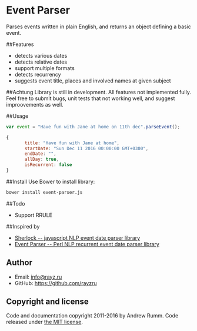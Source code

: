 Event Parser
========

Рarses events written in plain English, and returns an object defining a basic event.

##Features
* detects various dates
* detects relative dates
* support multiple formats
* detects recurrency
* suggests event title, places and involved names at given subject


##Achtung
Library is still in development. All features not implemented fully. Feel free to submit bugs, unit tests that not working well, and suggest improovements as well.

##Usage

```javascript
var event = "Have fun with Jane at home on 11th dec".parseEvent();


```

```javascript
{
	   title: "Have fun with Jane at home",
	   startDate: "‌Sun Dec 11 2016 00:00:00 GMT+0300",
	   endDate: "",
	   allDay: true,
	   isRecurrent: false
}
````

##Install
Use Bower to install library:
```sh
bower install event-parser.js
```

##Todo
* Support RRULE

##Inspired by

* [Sherlock -- javascript NLP event date parser library](https://github.com/neilgupta/Sherlock/)
* [Event Parser -- Perl NLP recurrent event date parser library](https://github.com/kvh/recurrent/blob/master/src/recurrent/event_parser.py)

## Author
- Email: info@rayz.ru
- GitHub: https://github.com/rayzru

## Copyright and license

Code and documentation copyright 2011-2016 by Andrew Rumm.
Code released under [the MIT license](https://github.com/rayzru/event-parser/blob/master/LICENSE).